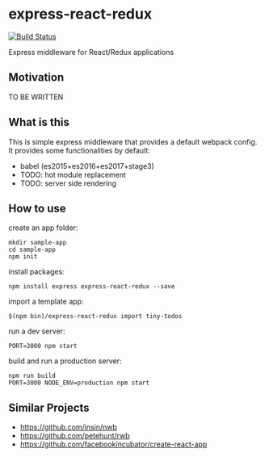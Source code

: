 # express-react-redux

[![Build Status](https://travis-ci.org/dai-shi/express-react-redux.svg?branch=master)](https://travis-ci.org/dai-shi/express-react-redux)

Express middleware for React/Redux applications

## Motivation

TO BE WRITTEN

## What is this

This is simple express middleware that provides a default webpack config.
It provides some functionalities by default:

- babel (es2015+es2016+es2017+stage3)
- TODO: hot module replacement
- TODO: server side rendering 

## How to use

create an app folder:

```
mkdir sample-app
cd sample-app
npm init
```

install packages:

```
npm install express express-react-redux --save
```

import a template app:

```
$(npm bin)/express-react-redux import tiny-todos
```

run a dev server:

```
PORT=3000 npm start
```

build and run a production server:

```
npm run build
PORT=3000 NODE_ENV=production npm start
```

## Similar Projects

- https://github.com/insin/nwb
- https://github.com/petehunt/rwb
- https://github.com/facebookincubator/create-react-app                             
